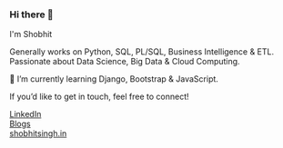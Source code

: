 ### Hi there 👋

I'm Shobhit

Generally works on Python, SQL, PL/SQL, Business Intelligence & ETL. Passionate about Data Science, Big Data & Cloud Computing.<br>

🌱 I’m currently learning Django, Bootstrap & JavaScript.

If you’d like to get in touch, feel free to connect!

[LinkedIn](https://www.linkedin.com/in/shobhitsinghIN)
<br>
[Blogs](https://bigdataenthusiast.wordpress.com/)
<br>
[shobhitsingh.in](https://www.shobhitsingh.in/)<br>
<!--
**shobhit-singh/shobhit-singh** is a ✨ _special_ ✨ repository because its `README.md` (this file) appears on your GitHub profile.

Here are some ideas to get you started:

- 🔭 I’m currently working on ...
- 🌱 I’m currently learning ...
- 👯 I’m looking to collaborate on ...
- 🤔 I’m looking for help with ...
- 💬 Ask me about ...
- 📫 How to reach me: ...
- 😄 Pronouns: ...
- ⚡ Fun fact: ...
-->

